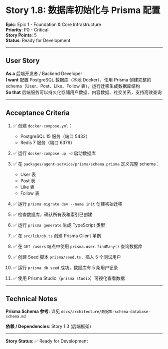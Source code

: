 # Story 1.8: 数据库初始化与 Prisma 配置

**Epic**: Epic 1 - Foundation & Core Infrastructure  
**Priority**: P0 - Critical  
**Story Points**: 5  
**Status**: Ready for Development

---

## User Story

**As a** 后端开发者 / Backend Developer  
**I want** 配置 PostgreSQL 数据库（本地 Docker），使用 Prisma 创建完整的 schema（User、Post、Like、Follow 表），运行迁移生成数据库结构  
**So that** 后端服务可以持久化存储用户数据、内容数据、社交关系，支持高效查询

---

## Acceptance Criteria

1. ✅ 创建 `docker-compose.yml`：

   - PostgreSQL 15 服务（端口 5432）
   - Redis 7 服务（端口 6379）

2. ✅ 运行 `docker-compose up -d` 启动数据库

3. ✅ 在 `packages/agent-service/prisma/schema.prisma` 定义完整 schema：

   - User 表
   - Post 表
   - Like 表
   - Follow 表

4. ✅ 运行 `prisma migrate dev --name init` 创建初始迁移

5. ✅ 检查数据库，确认所有表和索引已创建

6. ✅ 运行 `prisma generate` 生成 TypeScript 类型

7. ✅ 在 `src/lib/db.ts` 创建 Prisma Client 单例

8. ✅ 在 `GET /users` 端点中使用 `prisma.user.findMany()` 查询数据库

9. ✅ 创建 Seed 脚本 `prisma/seed.ts`，插入 5 个测试用户

10. ✅ 运行 `prisma db seed` 成功，数据库有 5 条用户记录

11. ✅ 使用 Prisma Studio（`prisma studio`）可视化查看数据

---

## Technical Notes

**Prisma Schema 参考:**
详见 `docs/architecture/数据库-schema-database-schema.md`

**依赖 / Dependencies**: Story 1.3 (后端框架)

---

**Story Status**: ✅ Ready for Development
